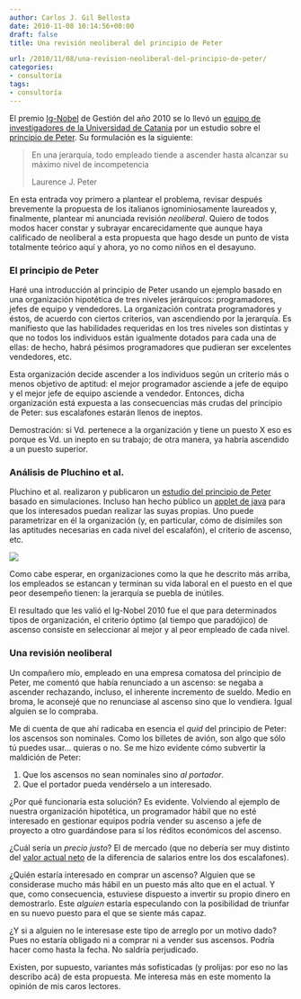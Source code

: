 ```yaml
---
author: Carlos J. Gil Bellosta
date: 2010-11-08 10:14:56+00:00
draft: false
title: Una revisión neoliberal del principio de Peter

url: /2010/11/08/una-revision-neoliberal-del-principio-de-peter/
categories:
- consultoría
tags:
- consultoría
---
```


El premio [Ig-Nobel](http://es.wikipedia.org/wiki/Premio_Ig_Nobel) de Gestión del año 2010 se lo llevó un [equipo de investigadores de la Universidad de Catania](http://oldweb.ct.infn.it/cactus/peter_principle_sup_material.html) por un estudio sobre el [principio de Peter](http://es.wikipedia.org/wiki/Principio_de_Peter). Su formulación es la siguiente:


>En una jerarquía, todo empleado tiende a ascender hasta alcanzar su máximo nivel de incompetencia
>
> Laurence J. Peter



En esta entrada voy primero a plantear el problema, revisar después brevemente la propuesta de los italianos ignominiosamente laureados y, finalmente, plantear mi anunciada revisión _neoliberal_. Quiero de todos modos hacer constar y subrayar encarecidamente que aunque haya calificado de neoliberal a esta propuesta que hago desde un punto de vista totalmente teórico aquí y ahora, yo no como niños en el desayuno.


### El principio de Peter


Haré una introducción al principio de Peter usando un ejemplo basado en una organización hipotética de tres niveles jerárquicos: programadores, jefes de equipo y vendedores. La organización contrata programadores y éstos, de acuerdo con ciertos criterios, van ascendiendo por la jerarquía. Es manifiesto que las habilidades requeridas en los tres niveles son distintas y que no todos los individuos están igualmente dotados para cada una de ellas: de hecho, habrá pésimos programadores que pudieran ser excelentes vendedores, etc.

Esta organización decide ascender a los individuos según un criterio más o menos objetivo de aptitud: el mejor programador asciende a jefe de equipo y el mejor jefe de equipo asciende a vendedor. Entonces, dicha organización está expuesta a las consecuencias más crudas del principio de Peter: sus escalafones estarán llenos de ineptos.

Demostración: si Vd. pertenece a la organización y tiene un puesto X eso es porque es Vd. un inepto en su trabajo; de otra manera, ya habría ascendido a un puesto superior.


### Análisis de Pluchino et al.


Pluchino et al. realizaron y publicaron un [estudio del principio de Peter](http://lanl.arxiv.org/abs/0907.0455) basado en simulaciones. Incluso han hecho público un [applet de java](http://oldweb.ct.infn.it/cactus/peter_principle_sup_material.html) para que los interesados puedan realizar las suyas propias. Uno puede parametrizar en él la organización (y, en particular, cómo de disímiles son las aptitudes necesarias en cada nivel del escalafón), el criterio de ascenso, etc.

[![](/wp-uploads/2010/11/principio_de_peter.png#center)
](/wp-uploads/2010/11/principio_de_peter.png#center)

Como cabe esperar, en organizaciones como la que he descrito más arriba, los empleados se estancan y terminan su vida laboral en el puesto en el que peor desempeño tienen: la jerarquía se puebla de inútiles.

El resultado que les valió el Ig-Nobel 2010 fue el que para determinados tipos de organización, el criterio óptimo (al tiempo que paradójico) de ascenso consiste en seleccionar al mejor y al peor empleado de cada nivel.


### Una revisión neoliberal


Un compañero mío, empleado en una empresa comatosa del principio de Peter, me comentó que había renunciado a un ascenso: se negaba a ascender rechazando, incluso, el inherente incremento de sueldo. Medio en broma, le aconsejé que no renunciase al ascenso sino que lo vendiera. Igual alguien se lo compraba.

Me di cuenta de que ahí radicaba en esencia el _quid_ del principio de Peter: los ascensos son nominales. Como los billetes de avión, son algo que sólo tú puedes usar... quieras o no. Se me hizo evidente cómo subvertir la maldición de Peter:

1. Que los ascensos no sean nominales sino _al portador_.
2. Que el portador pueda vendérselo a un interesado.

¿Por qué funcionaría esta solución? Es evidente. Volviendo al ejemplo de nuestra organización hipotética, un programador hábil que no esté interesado en gestionar equipos podría vender su ascenso a jefe de proyecto a otro guardándose para sí los réditos económicos del ascenso.

¿Cuál sería un _precio justo_? El de mercado (que no debería ser muy distinto del [valor actual neto](http://es.wikipedia.org/wiki/Valor_actual_neto) de la diferencia de salarios entre los dos escalafones).

¿Quién estaría interesado en comprar un ascenso? Alguien que se considerase mucho más hábil en un puesto más alto que en el actual. Y que, como consecuencia, estuviese dispuesto a invertir su propio dinero en demostrarlo. Este _alguien_ estaría especulando con la posibilidad de triunfar en su nuevo puesto para el que se siente más capaz.

¿Y si a alguien no le interesase este tipo de arreglo por un motivo dado? Pues no estaría obligado ni a comprar ni a vender sus ascensos. Podría hacer como hasta la fecha. No saldría perjudicado.

Existen, por supuesto, variantes más sofisticadas (y prolijas: por eso no las describo acá) de esta propuesta. Me interesa más en este momento la opinión de mis caros lectores.
